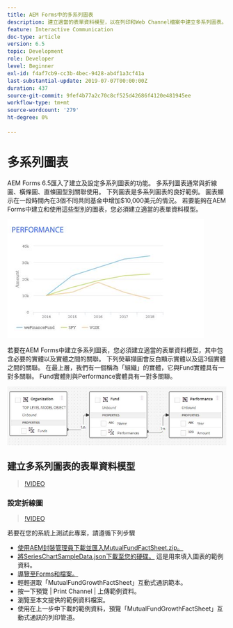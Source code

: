 ```yaml
---
title: AEM Forms中的多系列圖表
description: 建立適當的表單資料模型，以在列印和Web Channel檔案中建立多系列圖表。
feature: Interactive Communication
doc-type: article
version: 6.5
topic: Development
role: Developer
level: Beginner
exl-id: f4af7cb9-cc3b-4bec-9428-ab4f1a3cf41a
last-substantial-update: 2019-07-07T00:00:00Z
duration: 437
source-git-commit: 9fef4b77a2c70c8cf525d42686f4120e481945ee
workflow-type: tm+mt
source-wordcount: '279'
ht-degree: 0%

---
```


# 多系列圖表

AEM Forms 6.5匯入了建立及設定多系列圖表的功能。 多系列圖表通常與折線圖、橫條圖、直條圖型別關聯使用。 下列圖表是多系列圖表的良好範例。 圖表顯示在一段時間內在3個不同共同基金中增加$10,000美元的情況。 若要能夠在AEM Forms中建立和使用這些型別的圖表，您必須建立適當的表單資料模型。

![多系列圖表](assets/seriescharts.jfif)

若要在AEM Forms中建立多系列圖表，您必須建立適當的表單資料模型，其中包含必要的實體以及實體之間的關聯。 下列熒幕擷圖會反白顯示實體以及這3個實體之間的關聯。 在最上層，我們有一個稱為「組織」的實體，它與Fund實體具有一對多關聯。 Fund實體則與Performance實體具有一對多關聯。

![表單資料模型](assets/formdatamodel.jfif)

## 建立多系列圖表的表單資料模型

>[!VIDEO](https://video.tv.adobe.com/v/26352?quality=12&learn=on)

### 設定折線圖

>[!VIDEO](https://video.tv.adobe.com/v/26353?quality=12&learn=on)

若要在您的系統上測試此專案，請遵循下列步驟

* [使用AEM封裝管理員下載並匯入MutualFundFactSheet.zip。](assets/mutualfundfactsheet.zip)
* [將SeriesChartSampleData.json下載至您的硬碟。](assets/serieschartsampledata.json) 這是用來填入圖表的範例資料。
* [導覽至Forms和檔案。](http://localhost:4502/aem/forms.html/content/dam/formsanddocuments)
* 輕輕選取「MutualFundGrowthFactSheet」互動式通訊範本。
* 按一下預覽 | Print Channel | 上傳範例資料。
* 瀏覽至本文提供的範例資料檔案。
* 使用在上一步中下載的範例資料，預覽「MutualFundGrowthFactSheet」互動式通訊的列印管道。
